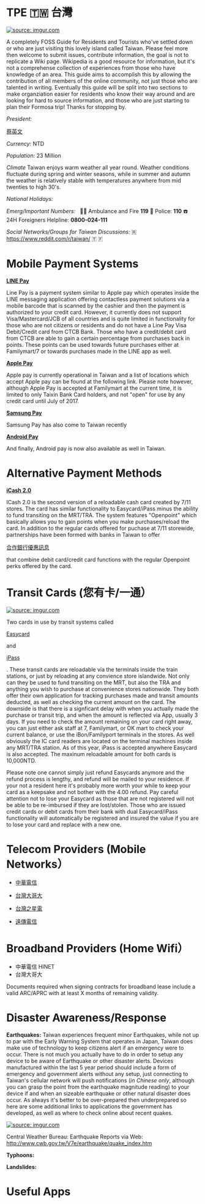 # TPE 🇹🇼 台灣
<a href="http://imgur.com/fvMR0TW"><img src="http://i.imgur.com/fvMR0TW.png" title="source: imgur.com" /></a>

A completely FOSS Guide for Residents and Tourists who've settled down or who are just visiting this lovely island called Taiwan. Please feel more then welcome to submit issues, contribute information, the goal is not to replicate a Wiki page. Wikipedia is a good resource for information, but it's not a comprehense collection of experiences from those who have knowledge of an area. This guide aims to accomplish this by allowing the contribution of all members of the online community, not just those who are talented in writing. Eventually this guide will be split into two sections to make organziation easier for residents who know their way around and are looking for hard to source information, and those who are just starting to plan their Formosa trip! Thanks for stopping by.


*President:* <p><a href="https://zh-tw.facebook.com/tsaiingwen/">蔡英文</a><br></p> 

*Currency:* NTD

*Population:* 23 Million

*Climate* Taiwan enjoys warm weather all year round. Weather conditions fluctuate during spring and winter seasons, while in summer and autumn the weather is relatively stable with temperatures anywhere from mid twenties to high 30's.

*National Holidays:*

*Emerg/Important Numbers:*   🚨🔥 Ambulance and Fire **119**  👮 Police: **110** ☎️  24H Foreigners Helpline: **0800-024-111**

*Social Networks/Groups for Taiwan Discussions:*
🇷https://www.reddit.com/r/taiwan/ 
🇹
🇫

# **Mobile Payment Systems**
**<p><a href="https://line.me/en/pay">LINE Pay</a><br></p>**
Line Pay is a payment system similar to Apple pay which operates inside the LINE messaging application offering contactless payment solutions via a mobile barcode that is scanned by the cashier and then the payment is authorized to your credit card. However, it currently does not support Visa/Mastercard/JCB of all countries and is quite limited in functionality for those who are not citizens or residents and do not have a Line Pay Visa Debit/Credit card from CTCB Bank. Those who have a credit/debit card from CTCB are able to gain a certain percentage from purchases back in points. These points can be used towards future purchases either at Familymart/7 or towards purchases made in the LINE app as well. 

**<p><a href="https://www.apple.com/tw/apple-pay/where-to-use/">Apple Pay</a><br></p>**
Apple pay is currently operational in Taiwan and a list of locations which accept Apple pay can be found at the following link. Please note however, although Apple Pay is accepted at Familymart at the current time, it is limited to only Taixin Bank Card holders, and not "open" for use by any credit card until July of 2017.

**<p><a href="http://www.samsung.com/tw/samsungpay/">Samsung Pay</a><br></p>**
Samsung Pay has also come to Taiwan recently

**<p><a href="https://www.bnext.com.tw/search/tag/Android%20Pay">Android Pay</a><br></p>**
And finally, Android pay is now also available as well in Taiwan.

# **Alternative Payment Methods**

**<p><a href="https://www.bnext.com.tw/search/tag/Android%20Pay">iCash 2.0</a><br></p>**
ICash 2.0 is the second version of a reloadable cash card created by 7/11 stores. The card has similar functionality to Easycard/iPass minus the ability to fund transiting on the MRT/TRA. The system features "Openpoint" which basically allows you to gain points when you make purchases/reload the card. In addition to the regular cards offered for puchase at 7/11 storewide, partnerships have been formed with banks in Taiwan to offer <p><a href="https://www.icash.com.tw/Home/IcashPrice/?type=08">合作銀行優惠訊息</a><br></p> that combine debit card/credit card functions with the regular Openpoint perks offered by the card.

# **Transit Cards (您有卡/一通）**
<a href="http://imgur.com/BKLACte"><img src="http://i.imgur.com/BKLACte.jpg?2" title="source: imgur.com" /></a>

Two cards in use by transit systems called <p><a href="http://www.easycard.com.tw">Easycard</a><br></p> and <p><a href="https://www.i-pass.com.tw">iPass</a><br></p>. These transit cards are reloadable via the terminals inside the train stations, or just by reloading at any convience store islandwide. Not only can they be used to fund transiting on the MRT, but also the TRA and anything you wish to purchase at convenience stores nationwide. They both offer their own application for tracking purchases made and transit amounts deducted, as well as checking the current amount on the card. The downside is that there is a signficant delay with when you actually made the purchase or transit trip, and when the amount is reflected via App, usually 3 days. If you need to check the amount remaining on your card right away, you can just either ask staff at 7, Familymart, or OK mart to check your current balance, or use the iBon/Familyport terminals in the stores. As well obviously the IC card readers are located on the terminal machines inside any MRT/TRA station. As of this year, iPass is accepted anywhere Easycard is also accepted. The maxinum reloadable amount for both cards is 10,000NTD.

Please note one cannot simply just refund Easycards anymore and the refund process is lengthy, and refund will be mailed to your residence. If your not a resident here it's probably more worth your while to keep your card as a keepsake and not bother with the 4.00 refund. Pay careful attention not to lose your Easycard as those that are not registered will not be able to be re-imbursed if they are lost/stolen. Those who are issued credit cards or debit cards from their bank with dual Easycard/iPass functionality will automatically be registered and insured the value if you are to lose your card and replace with a new one.

# **Telecom Providers (Mobile Networks）**
* <p><a href="https://www.emome.net/4g/4g_promo">中華電信</a><br></p>
* <p><a href="https://www.taiwanmobile.com/mobile/postpaid/4g_rateplan/index_1.html?utm_source=twm_header&utm_medium=rateplan&utm_campaign=4gmirateplan#.WUBWRaimPjA">台灣大哥大</a><br></p>
* <p><a href="https://www.tstartel.com/CWS/">台灣之星電</a><br></p>
* <p><a href="https://www.fetnet.net/postpaid/rateplan/4GData_Promotion.html" target="_blank">遠傳電信</a><br></p>

# **Broadband Providers (Home Wifi）**
* 中華電信 HINET
* 台灣大哥大

Documents required when signing contracts for broadband lease include a valid ARC/APRC with at least  X months of remaining validity.


# **Disaster Awareness/Response**

**Earthquakes:** Taiwan experiences frequent minor Earthquakes, while not up to par with the Early Warning System that operates in Japan, Taiwan does make use of technology to keep citizens alert if an emergency were to occur. There is not much you actually have to do in order to setup any device to be aware of Earthquake or other disaster alerts. Devices manufactured within the last 5 year period should include a form of emergency and government alerts without any setup, just connecting to Taiwan's cellular network will push notifications (*in Chinese only*, although you can grasp the point from the earthquake magnitude reading) to your device if and when an sizeable earthquake or other natural disaster does occur. As always it's better to be over-prepared then underprepared so here are some additional links to applications the government has developed, as well as where to check online about recent quakes.

<a href="http://imgur.com/zKoINiY"><img src="http://i.imgur.com/zKoINiY.png?1" title="source: imgur.com" /></a>

Central Weather Bureau: 
Earthquake Reports via Web: <http://www.cwb.gov.tw/V7e/earthquake/quake_index.htm>

**Typhoons:**

**Landslides:**

# **Useful Apps**
